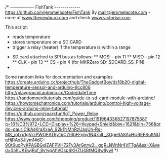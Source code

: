 /*
------------ FishTank -------------
https://github.com/jeromelacote/FishTank
By mail@jeromelacote.com - more at www.thenewburo.com
and check www.victorise.com

This script:

- reads temperature
- stores temperature on a SD CARD
- trigger a relay (heater) if the temperature is within a range

 * SD card attached to SPI bus as follows:
 ** MOSI - pin 11
 ** MISO - pin 12
 ** CLK - pin 13
 ** CS - pin 4 (for MKRZero SD: SDCARD_SS_PIN)
 * 

Some random links for documentation and examples
https://create.arduino.cc/projecthub/TheGadgetBoy/ds18b20-digital-temperature-sensor-and-arduino-9cc806
http://playground.arduino.cc/Code/dateTime
https://randomnerdtutorials.com/guide-to-sd-card-module-with-arduino/
https://howtomechatronics.com/tutorials/arduino/control-high-voltage-devices-arduino-relay-tutorial/
https://github.com/sparkfun/IoT_Power_Relay
https://www.google.com/shopping/product/15196433662715787558?q=16%C3%972+LCD+Display+%26+Keypad+Shield&biw=1621&bih=756&prds=paur:ClkAsKraXxaA_92k1NMnRzUaoUh-Rs-MS_jptxp1gVrzPWOEAT6y1bCZI6bFEghy1N47alL_3OgeRA8AxHUREFSu8NUqHjRAx3Jlym14dC-9Ot6uoPyKPASBGxIZAFPVH72Fy3ArGnrw2__ggRLNWtNr4VFTgA&sa=X&ved=0ahUKEwjRuf_8vtvgAhVOsp4KHZU4BtMQ8wIIywI
 */
 
